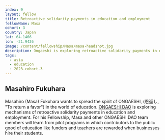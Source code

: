 ```yaml
---
index: 9
layout: fellow
title: Retroactive solidarity payments in education and employment
fellowName: Masa
cohort: 3
country: Japan
lat: 64.1466
lon: -21.9426
image: /content/fellowship/Masa/masa-headshot.jpg
description: Ongaeshi is exploring retroactive solidarity payments in education and employment.
tags:
  - asia
  - education
  - 2023-cohort-3
---
```


## Masahiro Fukuhara

Masahiro (Masa) Fukuhara wants to spread the spirit of ONGAESHI, (恩返し, "To return a favor") in the world of education. [ONGAESHI DAO](https://www.lp.ongaeshi-pj.jp/en) is exploring mechanisms of retroactive solidarity payments in education and employment. For his Fellowship, Masa and other ONGAESHI DAO team members will learn from pilot programs in which contributors to the public good of education like funders and teachers are rewarded when businesses hire their students.

